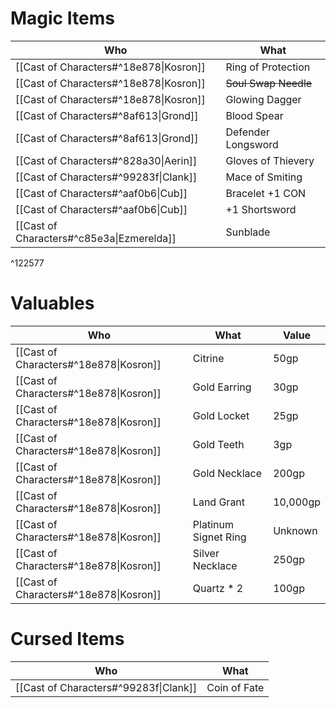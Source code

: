 # Magic Items

| Who                                       | What                 |
| ----------------------------------------- | -------------------- |
| [[Cast of Characters#^18e878\|Kosron]]    | Ring of Protection   |
| [[Cast of Characters#^18e878\|Kosron]]    | ~~Soul Swap Needle~~ |
| [[Cast of Characters#^18e878\|Kosron]]    | Glowing Dagger       |
| [[Cast of Characters#^8af613\|Grond]]     | Blood Spear          |
| [[Cast of Characters#^8af613\|Grond]]     | Defender Longsword   |
| [[Cast of Characters#^828a30\|Aerin]]     | Gloves of Thievery   |
| [[Cast of Characters#^99283f\|Clank]]     | Mace of Smiting      |
| [[Cast of Characters#^aaf0b6\|Cub]]       | Bracelet +1 CON      |
| [[Cast of Characters#^aaf0b6\|Cub]]       | +1 Shortsword        |
| [[Cast of Characters#^c85e3a\|Ezmerelda]] | Sunblade             |

^122577

# Valuables
| Who                                    | What                 | Value    |
| -------------------------------------- | -------------------- | -------- |
| [[Cast of Characters#^18e878\|Kosron]] | Citrine              | 50gp     |
| [[Cast of Characters#^18e878\|Kosron]] | Gold Earring         | 30gp     |
| [[Cast of Characters#^18e878\|Kosron]] | Gold Locket          | 25gp     |
| [[Cast of Characters#^18e878\|Kosron]] | Gold Teeth           | 3gp      |
| [[Cast of Characters#^18e878\|Kosron]] | Gold Necklace        | 200gp    |
| [[Cast of Characters#^18e878\|Kosron]] | Land Grant           | 10,000gp |
| [[Cast of Characters#^18e878\|Kosron]] | Platinum Signet Ring | Unknown  |
| [[Cast of Characters#^18e878\|Kosron]] | Silver Necklace      | 250gp    |
| [[Cast of Characters#^18e878\|Kosron]] | Quartz * 2           | 100gp    |
# Cursed Items
| Who                                   | What         |
| ------------------------------------- | ------------ |
| [[Cast of Characters#^99283f\|Clank]] | Coin of Fate |

